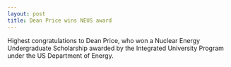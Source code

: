```yaml
---
layout: post
title: Dean Price wins NEUS award
---
```


Highest congratulations to Dean Price, who won a Nuclear Energy Undergraduate Scholarship awarded by the Integrated University Program under the US Department of Energy.
